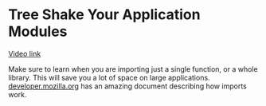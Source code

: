 # Tree Shake Your Application Modules

[Video link](https://www.egghead.io/lessons/egghead-tree-shake-your-application-modules?pl=react-optimization-cookbook-d67d54ba)

<TimeStamp start="01:00" end="01:15">

Make sure to learn when you are importing just a single function, or a whole library. This will save you a lot of space on large applications. [developer.mozilla.org](https://developer.mozilla.org/en-US/docs/Web/JavaScript/Reference/Statements/import#description) has an amazing document describing how imports work. 

</TimeStamp>
